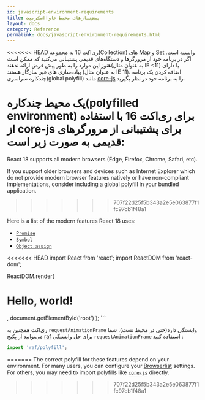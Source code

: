 ```yaml
---
id: javascript-environment-requirements
title: پیش‌نیاز‌های محیط جاوااسکریپت
layout: docs
category: Reference
permalink: docs/javascript-environment-requirements.html
---
```


<<<<<<< HEAD
ری‌اکت 16 به مجموعه(Collection) های [Map](https://developer.mozilla.org/en-US/docs/Web/JavaScript/Reference/Global_Objects/Map) و [Set](https://developer.mozilla.org/en-US/docs/Web/JavaScript/Reference/Global_Objects/Set) وابسته است. اگر در برنامه خود از مرورگرها و دستگاه‌های قدیمی پشتیبانی می‌کنید که ممکن است هنوز این موارد را به طور پیش فرض ارائه ندهند(به عنوان مثال IE <11) یا دارای پیاده‌سازی های غیر سازگار هستند (به عنوان مثال IE 11)، اضافه کردن یک برنامه چندکاره سراسری(global polyfill) مانند [core-js](https://github.com/zloirock/core-js) را به برنامه خود در نظر بگیرید.

یک محیط چندکاره(polyfilled environment) برای ری‌اکت 16 با استفاده از core-js برای پشتیبانی از مرورگرهای قدیمی به صورت زیر است:
=======
React 18 supports all modern browsers (Edge, Firefox, Chrome, Safari, etc).

If you support older browsers and devices such as Internet Explorer which do not provide modern browser features natively or have non-compliant implementations, consider including a global polyfill in your bundled application.
>>>>>>> 707f22d25f5b343a2e5e063877f1fc97cb1f48a1

Here is a list of the modern features React 18 uses:
- [`Promise`](https://developer.mozilla.org/en-US/docs/Web/JavaScript/Reference/Global_Objects/Promise)
- [`Symbol`](https://developer.mozilla.org/en-US/docs/Web/JavaScript/Reference/Global_Objects/Symbol)
- [`Object.assign`](https://developer.mozilla.org/en-US/docs/Web/JavaScript/Reference/Global_Objects/Object/assign)

<<<<<<< HEAD
import React from 'react';
import ReactDOM from 'react-dom';

ReactDOM.render(
  <h1>Hello, world!</h1>,
  document.getElementById('root')
);
```

ری‌اکت همچنین به `requestAnimationFrame` وابستگی دارد(حتی در محیط تست).
شما می‌توانید از پکیج [raf](https://www.npmjs.com/package/raf) برای حل وابستگی `requestAnimationFrame` استفاده کنید :

```js
import 'raf/polyfill';
```
=======
The correct polyfill for these features depend on your environment. For many users, you can configure your [Browserlist](https://github.com/browserslist/browserslist) settings. For others, you may need to import polyfills like [`core-js`](https://github.com/zloirock/core-js) directly.
>>>>>>> 707f22d25f5b343a2e5e063877f1fc97cb1f48a1
